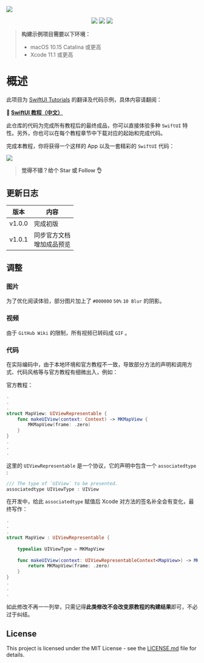 ![](https://repository-images.githubusercontent.com/190505979/0618a700-889e-11e9-9543-7cf88db49659)

<p align="center">
  <a href="https://github.com/WillieWangWei"><img src="https://img.shields.io/badge/language-swift-orange.svg"></a>
  <a href="https://github.com/WillieWangWei"><img src="https://img.shields.io/github/repo-size/WillieWangWei/SwiftUI-Tutorials.svg"></a>
  <a href="https://github.com/WillieWangWei/SwiftUI-Tutorials/blob/master/LICENSE"><img src="https://img.shields.io/github/license/WillieWangWei/SwiftUI-Tutorials.svg"></a>
</p>

> **构建示例项目需要以下环境：**
> 
> * macOS 10.15 Catalina 或更高
> * Xcode 11.1 或更高

# 概述 

此项目为 [SwiftUI Tutorials](https://developer.apple.com/tutorials/swiftui) 的翻译及代码示例，具体内容请翻阅：

**🎉 [SwiftUI 教程（中文）](https://github.com/WillieWangWei/SwiftUI-Tutorials/wiki)**

此仓库的代码为完成所有教程后的最终成品，你可以直接体验多种 `SwiftUI` 特性。另外，你也可以在每个教程章节中下载对应的起始和完成代码。

完成本教程，你将获得一个这样的 App 以及一套精彩的 `SwiftUI` 代码：

![](https://github.com/WillieWangWei/SwiftUI-Tutorials/blob/master/preview.gif)

> **觉得不错？给个 Star 或 Follow 👌**

## 更新日志

| 版本 | 内容 |
| - | - |
| v1.0.0 | 完成初版 |
| v1.0.1 | 同步官方文档<br>增加成品预览 |

## 调整

### 图片

为了优化阅读体验，部分图片加上了 `#000000`  `50%`  `10 Blur` 的阴影。

### 视频

由于 `GitHub Wiki` 的限制，所有视频已转码成 `GIF` 。

### 代码

在实际编码中，由于本地环境和官方教程不一致，导致部分方法的声明和调用方式、代码风格等与官方教程有细微出入，例如：

官方教程：

```Swift
.
.
.
struct MapView: UIViewRepresentable {
    func makeUIView(context: Context) -> MKMapView {
        MKMapView(frame: .zero)
    }
}
.
.
.
```

这里的 `UIViewRepresentable` 是一个协议，它的声明中包含一个 `associatedtype` :

```Swift
/// The type of `UIView` to be presented.
associatedtype UIViewType : UIView
```

在开发中，给此 `associatedtype` 赋值后 Xcode 对方法的签名补全会有变化，最终写作：

```Swift
.
.
.
struct MapView : UIViewRepresentable {
    
    typealias UIViewType = MKMapView
    
    func makeUIView(context: UIViewRepresentableContext<MapView>) -> MKMapView {
        return MKMapView(frame: .zero)
    }
}
.
.
.
```

如此修改不再一一列举，只需记得**此类修改不会改变原教程的构建结果**即可，不必过于纠结。

## License

This project is licensed under the MIT License - see the [LICENSE.md](https://github.com/WillieWangWei/SwiftUI-Tutorials/blob/master/LICENSE) file for details.
